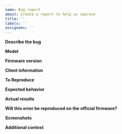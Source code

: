 ```yaml
---
name: Bug report
about: Create a report to help us improve
title: ''
labels: ''
assignees: ''
---
```


<!-- Before you create this feedback, we want to thank you because we know that anything you post is designed to help this open source project get better and better. And we will do our best to resolve this issue, please follow these tips below to better help us understand the issue you are experiencing.


If it is your first time to report an issue here, please don't miss these useful basic steps:
● You are not alone. Google the issue or search on the SNB forums. It is possible that there is a quick solution for this. Link of SNB forums: https://www.snbforums.com/
● Please make sure that the feedback you are reporting is not a technical support or feature request. Only development and bug reports are accepted here. If you need technical support or feature requests, please go to the SNB forums: https://www.snbforums.com/
● Try to update to the latest version, because this issue may have been fixed.  Check the latest release on: https://www.asuswrt-merlin.net/
● If you are experiencing wireless issues, we recommend that you read this guide first: https://www.snbforums.com/threads/guide-troubleshooting-wifi-issues.12825/
● Back up the current settings and make a factory default reset, then set everything manually (don't restore the backup settings) and see if it will happen again. Read more: https://www.snbforums.com/threads/faq-nvram-and-factory-default-reset.22822/
● This is an open source project, but it also contains the proprietary code of many entities (Asus, Broadcom, Trend Micro, etc...), make sure this problem does not come from closed source components.
● This project has many forks and add-ons, and this issue tracker is designed to resolve the still supported Asuswrt-Merlin firmware, For other forks or add-ons, please contact their developers.


Just like many open source projects, there are only a few core developers. and this is not their full-time job. they are happy to solve problems but cannot provide 24/7 support. Please understand this. If your feedback is too broad, or it is not concrete, it may be difficult for others to try to help you.
We also recommend that you read this guide ( link: https://www.chiark.greenend.org.uk/~sgtatham/bugs.html ) before you report, it will make your feedback more powerful and helpful to the project. 


If you are ready to report, this is what you have to do: -->


**Describe the bug**
<!-- A clear and concise description of what the bug is, on the next line. -->


**Model**
<!-- Which model you are using has this error. -->


**Firmware version**
<!-- Clearly state the firmware version you are using. (like "the latest firmware" does not help) -->


**Client information**
<!-- If the bug is about web user interface, tell us about your browser information.
If a LAN client encountered this error, provide detailed information about the client. -->


**To Reproduce**
<!-- Tell us how to reproduce the behavior, more details will be more useful. -->


**Expected behavior**
<!-- A clear and concise description of what you expected to happen. -->


**Actual results**
<!-- A clear and concise description of what actually happened. -->


**Will this error be reproduced on the official firmware?**
<!-- If you have tested this bug on the official firmware, please let us know what happened, otherwise please leave it blank. -->


**Screenshots**
<!-- If applicable, add screenshots to help explain your problem. -->


**Additional context**
<!-- Add any other context about the problem here. -->


<!-- Before submitting, we want you to know that this template was written by users like you. If you want to help this project more, You can try to help other people who have problems in the issue tracker, or help more in the SNB forums members, let us work together to make this open source community more stronger and more prosperous, thank you. -->
